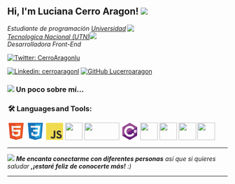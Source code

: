 <h2> Hi, I'm Luciana Cerro Aragon! <img src="https://media.giphy.com/media/mGcNjsfWAjY5AEZNw6/giphy.gif" width="50"></h2>
<img align='right' src="https://media.giphy.com/media/ieyl9zmCjO4b4t6qoY/giphy.gif" width="230">
<p><em>Estudiante de programación <a href="https://www.frgp.utn.edu.ar"> Universidad Tecnologica Nacional (UTN)</a><img src="https://media.giphy.com/media/fYSnHlufseco8Fh93Z/giphy.gif" width="30"></br>Desarrolladora Front-End 
</em></p>

[![Twitter: CerroAragonlu](https://img.shields.io/twitter/follow/CerroAragonlu?style=social)](https://twitter.com/CerroAragonlu)

[![Linkedin: cerroaragonl](https://img.shields.io/badge/-cerroaragonl-blue?style=flat-square&logo=Linkedin&logoColor=white&link=https://www.linkedin.com/in/cerroaragonl/)](https://www.linkedin.com/in/cerroaragonl/)
[![GitHub Lucerroaragon](https://img.shields.io/github/followers/lucerroaragon?label=follow&style=social)](https://github.com/lucerroaragon)


### <img src="https://media.giphy.com/media/VgCDAzcKvsR6OM0uWg/giphy.gif" width="50"> Un poco sobre mí...  

<div align="left">
    <h3> 🛠️ Languages and Tools:</h3>
    <div>
        <img src="https://github.com/devicons/devicon/blob/master/icons/html5/html5-original.svg" alt="" width="40" height="40">
        <img src="https://github.com/devicons/devicon/blob/master/icons/css3/css3-original.svg" alt="" width="40" height="40">
        <img src="https://github.com/devicons/devicon/blob/master/icons/javascript/javascript-original.svg" alt="" width="40" height="40">
        <img src="https://upload.wikimedia.org/wikipedia/commons/b/b2/Bootstrap_logo.svg" alt="" width="40" height="40">
        <img src="https://upload.wikimedia.org/wikipedia/commons/8/87/Sql_data_base_with_logo.png" alt="" width="80" height="40">
        <img src="https://github.com/devicons/devicon/blob/master/icons/csharp/csharp-original.svg" alt="" width="40" height="40">
        <img src="https://upload.wikimedia.org/wikipedia/commons/0/0e/Microsoft_.NET_logo.png" alt="" width="40" height="40">
        <img src="https://upload.wikimedia.org/wikipedia/commons/thumb/1/18/ISO_C%2B%2B_Logo.svg/1822px-ISO_C%2B%2B_Logo.svg.png" alt="" width="40" height="40">
        <img src="https://1000marcas.net/wp-content/uploads/2020/12/Microsoft-Excel-Logo-2013.png" alt="" width="40" height="40">
        <img src="https://upload.wikimedia.org/wikipedia/commons/thumb/8/8d/Microsoft_Word_2013-2019_logo.svg/2170px-Microsoft_Word_2013-2019_logo.svg.png" alt="" width="40" height="40">
    </div>
</div>

---


<img src="https://media.giphy.com/media/LnQjpWaON8nhr21vNW/giphy.gif" width="60"> <em><b>Me encanta conectarme con diferentes personas</b> así que si quieres saludar <b>,¡estaré feliz de conocerte más!</b> :)</em>

---

